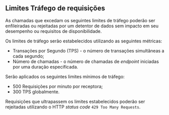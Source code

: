 ## Limites Tráfego de requisições

As chamadas que excedam os seguintes limites de tráfego poderão ser enfileiradas ou rejeitadas por um detentor de dados sem impacto em seu desempenho ou requisitos de disponibilidade.

Os limites de tráfego serão estabelecidos utilizando as seguintes métricas:

* Transações por Segundo (TPS) - o número de transações simultâneas a cada segundo;
* Número de chamadas - o número de chamadas de *endpoint* iniciadas por uma duração especificada.

Serão aplicados os seguintes limites mínimos de tráfego:

* 500 Requisições por minuto por receptora;
* 300 TPS globalmente.
 
Requisições que ultrapassem os limites estabelecidos poderão ser rejeitadas utilizando o HTTP *status code* `429 Too Many Requests`.
